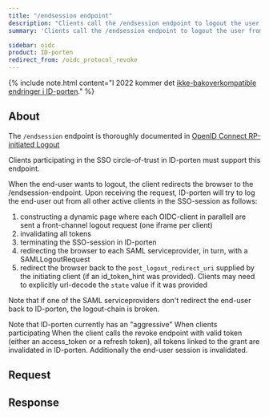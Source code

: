```yaml
---
title: "/endsession endpoint"
description: "Clients call the /endsession endpoint to logout the user from ID-porten"
summary: 'Clients call the /endsession endpoint to logout the user from ID-porten'

sidebar: oidc
product: ID-porten
redirect_from: /oidc_protocol_revoke
---
```


{% include note.html content="I 2022 kommer det [ikke-bakoverkompatible endringer i ID-porten](oidc_protocol_nye_idporten.html)." %}


## About

The `/endsession` endpoint is thoroughly documented in [OpenID Connect RP-initiated Logout](https://openid.net/specs/openid-connect-rpinitiated-1_0.html)

Clients participating in the SSO circle-of-trust in ID-porten must support this endpoint.

When the end-user wants to logout, the client redirects the browser to the /endsession-endpoint.  Upon receiving the request, ID-porten will try to log the end-user out from all other active clients in the SSO-session as follows:
1. constructing a dynamic page where each OIDC-client in parallell are sent a front-channel logout request (one iframe per client)
1. invalidating all tokens 
1. terminating the SSO-session in ID-porten
1. redirecting the browser to each SAML serviceprovider, in turn, with a SAMLLogoutRequest
1. redirect the browser back to the `post_logout_redirect_uri` supplied by the initiating client (if an id_token_hint was provided). Clients may need to explicitly url-decode the `state` value if it was provided 


Note that if one of the SAML serviceproviders don't redirect the end-user back to ID-porten, the logout-chain is broken.  

Note that ID-porten currently has an "aggressive"
When clients participating
When the client calls the revoke endpoint with valid token (either an access_token or a refresh token),  all tokens linked to the grant are invalidated in ID-porten.  Additionally the end-user session is invalidated.

## Request


## Response
